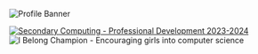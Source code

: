 ![Profile Banner](https://imgur.com/bNk6o7r.png)


[![Secondary Computing - Professional Development 2023-2024](https://imgur.com/wL2uHUy.png)](https://www.credly.com/badges/06df9679-4d59-49ce-a5f0-f8a88715d8d8/public_url) ![I Belong Champion - Encouraging girls into computer science](https://imgur.com/gIunm3p.png)
